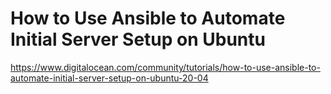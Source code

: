 # How to Use Ansible to Automate Initial Server Setup on Ubuntu

https://www.digitalocean.com/community/tutorials/how-to-use-ansible-to-automate-initial-server-setup-on-ubuntu-20-04
